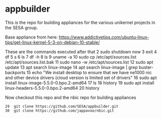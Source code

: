 # appbuilder

This is the repo for building appliances for the various unikernel
projects in the SESA group.

Base appliance from here:
https://www.addictivetips.com/ubuntu-linux-tips/get-linux-kernel-5-3-on-debian-10-stable/

These are the commands executed after that
      2  sudo shutdown now
      3  exit
      4  df
      5  s
      6  ls
      7  df -h
      8  ls
      9  uname -a
     10  sudo cp /etc/apt/sources.list /etc/apt/sources.list.bak
     11  sudo nano -w /etc/apt/sources.list
     12  sudo apt update
     13  apt search linux-image
     14  apt search linux-image | grep buster-backports
     15  echo "We install desktop to ensure that we have ne1000 nic and other device drivers (cloud version is limited set of drivers"
     16  sudo apt install linux-image-5.5.0-0.bpo.2-amd64
     17  ls
     18  history
     19  sudo apt install linux-headers-5.5.0-0.bpo.2-amd64
20  history

Now checkout this repo and the nbic repo for building appliances

    29  git clone https://github.com/SESA/appbuilder.git
    30  git clone https://github.com/jappavoo/nbic.git
